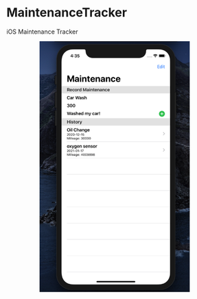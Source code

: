 # MaintenanceTracker
iOS Maintenance Tracker
<p align="center">
  <img src="Screen Shot 2021-02-24 at 4.35.02 PM.png" width="350" title="Home Screen">
</p>
